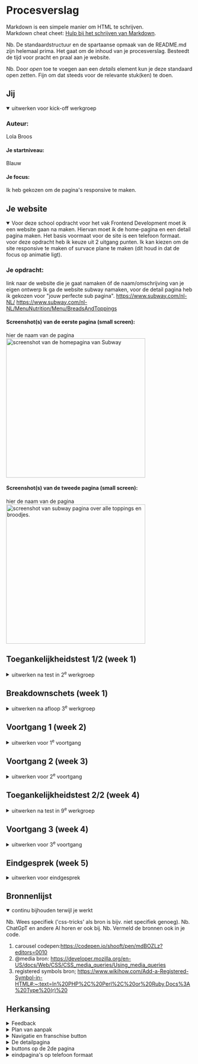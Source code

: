 # Procesverslag
Markdown is een simpele manier om HTML te schrijven.  
Markdown cheat cheet: [Hulp bij het schrijven van Markdown](https://github.com/adam-p/markdown-here/wiki/Markdown-Cheatsheet).

Nb. De standaardstructuur en de spartaanse opmaak van de README.md zijn helemaal prima. Het gaat om de inhoud van je procesverslag. Besteedt de tijd voor pracht en praal aan je website.

Nb. Door *open* toe te voegen aan een *details* element kun je deze standaard open zetten. Fijn om dat steeds voor de relevante stuk(ken) te doen.



<!-- in read me toevoegen wat je wou toevoegen maar geen tijd voor had -->

## Jij

<details open>
  <summary>uitwerken voor kick-off werkgroep</summary>

  ### Auteur:
  Lola Broos

  #### Je startniveau:
  Blauw

  #### Je focus:
  Ik heb gekozen om de pagina's responsive te maken.
 
</details>





## Je website

<details open>
  <summary>
  Voor deze school opdracht voor het vak Frontend Development moet ik een website gaan na maken. Hiervan moet ik de home-pagina en een detail pagina maken. Het basis voormaat voor de site is een telefoon formaat. voor deze opdracht heb ik keuze uit 2 uitgang punten. Ik kan kiezen om de site responsive te maken of survace plane te maken (dit houd in dat de focus op animatie ligt). 
  </summary>

  ### Je opdracht:
  link naar de website die je gaat namaken óf de naam/omschrijving van je eigen ontwerp
  Ik ga de website subway namaken, voor de detail pagina heb ik gekozen voor "jouw perfecte sub pagina". 
  https://www.subway.com/nl-NL/
  https://www.subway.com/nl-NL/MenuNutrition/Menu/BreadsAndToppings

  

  #### Screenshot(s) van de eerste pagina (small screen): 
  hier de naam van de pagina  
  <img src="readme-img/screenshot-page1.png" width="375px" alt="screenshot van de homepagina van Subway">

  #### Screenshot(s) van de tweede pagina (small screen):
  hier de naam van de pagina  
  <img src="readme-img/screenshot-page2.png" width="375px" alt="screenshot van subway pagina over alle toppings en broodjes.">
 
</details>



## Toegankelijkheidstest 1/2 (week 1)

<details>
  <summary>uitwerken na test in 2<sup>e</sup> werkgroep</summary>

  ### Bevindingen
  Lijst met je bevindingen die in de test naar voren kwamen:
  - sommige delen tekst hebben geen focus
  - foto's met tekst inhoud hebben en lege alt en worden dus genegeerd
  - text wordt overgeslagen

</details>



## Breakdownschets (week 1)

<details>
  <summary>uitwerken na afloop 3<sup>e</sup> werkgroep</summary>

  ### de hele pagina: 
  <img src="readme-img/breakdownpage1.png" width="375px" alt="breakdown van de hele pagina">
  <img src="readme-img/breakdownpage2.png" width="375px" alt="breakdown van de hele pagina">

  ### dynamisch deel (bijv menu): 
  <img src="readme-img/dynamisch-deel1A.png" width="375px" alt="breakdown van een dynamisch deel">
  <img src="readme-img/dynamisch-deel1B.png" width="375px" alt="breakdown van een dynamisch deel"> 

  ### wellicht nog een dynamisch deel (bijv filter): 
  <img src="readme-img/dynamisch-deel2A.png" width="375px" alt="breakdown van nog een dynamisch deel">
  <img src="readme-img/dynamisch-deel2B.png" width="375px" alt="breakdown van nog een dynamisch deel">
</details>





## Voortgang 1 (week 2)

<details>
  <summary>uitwerken voor 1<sup>e</sup> voortgang</summary> 

  ### Stand van zaken
 ik heb mijn html voor mijn twee pagina's gemaatk
    <img src="readme-img/eigen-site-homew1.png" width="375px" alt="home pagina">
    <img src="readme-img/eigen-site-detailw1.png" width="375px" alt="detail pagina">

  ### Agenda voor meeting
  ik heb nog geen specefieke vragen omdat ik alleen nog maar de html heb

  ### Verslag van meeting
 Ik had alleen nog de html code, maar ik werd geholpen om mijn html correct te maken met articles en divs

</details>





## Voortgang 2 (week 3)

<details>
  <summary>uitwerken voor 2<sup>e</sup> voortgang</summary>

  ### Stand van zaken
 Ik ben begonnen met mijn css ik had wel last met de navigatie balk en hoe ik doe beter responsive kon maken. 
  <img src="readme-img/voortgang2.png" width="375px" alt="navbar">

  ### Agenda voor meeting
  vragen over mijn navigatie bar en hoe ik de beter responive kan maken 


  ### Verslag van meeting
 - nog een keer de oefening maken en daar de oplossing vinden

</details>





## Toegankelijkheidstest 2/2 (week 4)

<details>
  <summary>uitwerken na test in 9<sup>e</sup> werkgroep</summary>

  ### Bevindingen
  - list toevoegen
  - bij de footer staat de tekst erg dichtbij elkaar

</details>





## Voortgang 3 (week 4)

<details>
  <summary>uitwerken voor 3<sup>e</sup> voortgang</summary>

  ### Stand van zaken
mijn nav bar werkt nog steeds niet en het lukt niet om mijn footer goed responsive te maken


  ### Agenda voor meeting
  vragen om hoe ik mijn nav bar en footer kan verbeteren


  ### Verslag van meeting
 @media gebruiken voor de footer
 javascript voor de navigatie gebruiken zodat het een hamburger menu wordt
  <img src="readme-img/code@media.png" width="375px" alt="code over @media">

</details>





## Eindgesprek (week 5)

<details>
  <summary>uitwerken voor eindgesprek</summary>

  ### Je uitkomst - karakteristiek screenshots:
  <img src="readme-img/eindpagina1.png" width="375px" alt="uitomst opdracht 1 home pagina">
  <img src="readme-img/eindpagina2.png" width="375px" alt="uitomst opdracht 1 detail pagina">

  ### Dit ging goed/Heb ik geleerd: 
  Korte omschrijving met plaatjes
  het ging uiteindelijk goed op flexbox te gebruiken en nu weet ik ook veel meer over flexbox en hoe ik dat beter kan gebruiken

  <img src="readme-img/detail-groot.png" width="375px" alt="eigen website pagina groot formaat">
  <img src="readme-img/detail-klein.png" width="375px" alt="eigen website pagina klein formaat">

  ### Dit was lastig/Is niet gelukt:
  Korte omschrijving met plaatjes
  wat mij niet is gelukt maar wel had willen toevoegen als ik meer tijd had was dat op de home pagina dat het franschishe hetzelfde was zoals bij de echte subway site, ik denk zelf dat ik de afbeelding had kunnen tonen door @media en dan min/max width te kunnen gebruiken. 

  wat ik erg lastig vond was de carousel, ik had veel tutorials gevolgd en er kwam maar geen goede carousel uit die goed werkte en responsive was. uiteindelijk zag ik op teams een codepen van een carousel en heb ik die overgenomen, ik vind het nog steeds lastig maar ik snap de code wel. 

  <img src="readme-img/franchise-groot.png" width="375px" alt="franschise op pagina groot">
  <img src="readme-img/franschise-klein.png" width="375px" alt="franchise op pagina klein">
  <img src="readme-img/carousel.png" width="375px" alt="Carousel op mijn eigen website">
</details>





## Bronnenlijst

<details open>
  <summary>continu bijhouden terwijl je werkt</summary>

  Nb. Wees specifiek ('css-tricks' als bron is bijv. niet specifiek genoeg). 
  Nb. ChatGpT en andere AI horen er ook bij.
  Nb. Vermeld de bronnen ook in je code.

  1. carousel codepen:https://codepen.io/shooft/pen/mdBOZLz?editors=0010
  2. @media bron: https://developer.mozilla.org/en-US/docs/Web/CSS/CSS_media_queries/Using_media_queries
  3. registered symbols bron; https://www.wikihow.com/Add-a-Registered-Symbol-in-HTML#:~:text=In%20PHP%2C%20Perl%2C%20or%20Ruby,Docs%3A%20Type%20(r)%20

</details>

## Herkansing
<details>
  <summary>Feedback </summary>
  - navigatie beter responsive maken
  - tweede pagina visiueel verbeteren
  - read me beter uitwerken voor de herkansing
</details>

<details>
  <summary> Plan van aanpak </summary>
  - Ik wil voor de navigatie de media min-width groter maken zodat het hamburger menu eerder komt. Ook wil ik de button in het hamburger menu doormidel van flexbox naar links zetten.
  - op de homepagina wil ik de franschise button weer goed zetten.
  - voor de detail pagina wil ik het mooier maken door alles vooral in hetmidden te zetten. ook wil ik de buttons minder groot maken.  
</details>

<details>
  <summary> Navigatie en franschise button</summary>
  -  ik heb bij de navigaite de min-width veranderd zodat er eerder naar het hamburger menu wordt gesprongen. Ik heb ook de sluit button op dezelfde plek gezet zodat het sluiten van het menu makkelijk ging.

  <img src="readme-img/nieuwe-nav-width 2.png" width="375px" alt="Nieuwe nav width">

  <img src="readme-img/nieuwe-nav.png" width="375px" alt="Nieuwe nav">

  <img src="readme-img/nieuwe-nav-uitgeklapt.png" width="375px" alt="Nieuwe nav uitgeklapt">
  <img src="readme-img/franschise-button-code.png" width="375px" alt="code van franschise button">
</details>

<details>
<summary>De detailpagina</summary>
- voor de detail pagina wil ik de articles een achtergrond kleur geven en in vlakken zetten zodat het duidelijker is wat bij elkaar hoort. Ook wordt het hierdoor een mooiere pagina. 

  <img src="readme-img/1ste-poging-lay-out-detailscherm1.png" width="375px" alt="eerste deel van eerste poging opmaak van het detailscherm">
  <img src="readme-img/1ste-poging-lay-out-detailscherm2.png" width="375px" alt="tweede deel van eerste poging opmaak detailscherm">
  <img src="readme-img/1ste-poging-lay-out-detailscherm-code.png" width="375px" alt="code van eerste poging">
  
  Bij mijn eerste poging had ik padding gebruikt om de achtergrond kleur groter te maken en het een vlak te maken. Bij de eerste 2 articles ziet het er goed uit, alleen bij de laatste 2 is er meer padding nodig om de ruimte gelijk te maken. Doordat er meer padding bij de laatste 2 articles is stond de tekst hier niet mooi meer. ik had eerst veel gepuzzeld om alle tekst met margin naar links te brengen maar na veel code zag het er nog steeds niet goed uit en wou ik het op een andere manier proberen. 

  <img src="readme-img/2ste-poging-lay-out-detailscherm1.png" width="375px" alt="eerste deel van tweede poging opmaak detailscherm">
  <img src="readme-img/2ste-poging-lay-out-detailscherm2.png" width="375px" alt="tweede deel van tweede poging opmaak detailscherm">
  <img src="readme-img/2ste-poging-lay-out-detailscherm-code.png" width="375px" alt="code van tweede poging detailpagina">

  Voor de nieuwe poging had ik het idee om de widht om 50% te zetten. op het laptop groote werkte dit heel goed alleen werkte het niet met de responsiveness.

  ik had toen aan chatgpt gevraagd hoe ik het responsive kon houden hier gaf hij meerdere dingen. ik heb toen 2 regels gepakt. 
  "flex: 1 1 calc(33.333% - 20px); /* Past zich aan om drie artikelen per rij te hebben */
    box-sizing: border-box;"
  ik heb de flex calc aangepast van 33.333% naar 50% zodat het 2 artikelen zijn in plaats van 3. Ook heb ik voor de eerste article de calc 100% gemaakt zodat die in zijn eentje boven aan blijft. 
  <img src="readme-img/3de-poging-layout-detailscherm1.png" width="375px" alt="eerste foto van derde poging detailpagina">
  <img src="readme-img/3de-poging-layout-detailscherm2.png" width="375px" alt="tweede foto van de derde poging detail pagina">
  <img src="readme-img/3de-poging-gridcode.png" width="375px" alt="code van de derde poging grid">
  
  ik vond dat het te lang duurde voordat het scherm van 2 naar 1 article ging dus heb ik ook een @media toegevoegd

  <img src="readme-img/3de-poging-@mediacode.png" width="375px" alt="code van de derde poging @media">

  chatgpt link: https://chatgpt.com/share/672a2cbe-69bc-800c-8a92-7636fbe61e16
</details>

<details>
  <summary> buttons op de 2de pagina </summary>
  om de buttons dezelfde lengte te maken heb ik flex:1; toegevoegd. Om het meer gesponsive te maken heb ik @media toegevoegd zodat het op een mooie groote de eerst volgende button naar beneden springt.

  <img src="readme-img/buttons-eerst.png" width="375px" alt="buttons eerst detailpagian">
  <img src="readme-img/buttons-na-flex-1.png" width="375px" alt="buttons na toevoegen flex 1">
  <img src="readme-img/code-flex1.png" width="375px" alt="code van de buttons met flex 1">

voor de @media had ik nog een twijfel of ik de max-width op 60em of 75em moest zetten. als ik het op 60 em zet zijn de buttons langer naast elkaar. alleen gaat de tekst in button dan op een bepaald moment onder elkaar staan. 

als ik de max width op 75em zet gebeurt dat niet alleen zijn de buttons dan erg lang

<img src="readme-img/buttons-met-60em@media.png" width="375px" alt="buttons met 60em max-width">
<img src="readme-img/buttons-met-75em@media.png" width="375px" alt="buttons met 75em max-width">

ik vond het beter om verder te gaan met 75em max-width. 

om de buttons minder lang te maken had ik margin left en right toegevoegd, alleen kon ik dat maar tot en met 9em doen want bij 10em ging de tekst weer onder elkaar staan. 
ik heb gebropeerd om om width en max-width toe te voegen maar toen kwam de tekst weer onder elkaar

<img src="readme-img/buttons-max-widht.png" width="375px" alt="buttons met een max-width van 7em">
<img src="readme-img/code-buttons-max-width.png" width="375px" alt="code van de buttons met max-width">

Ik wou toen kiezen om margin toe te voegen maar toen ik nog een keer keek zag ik dat de tekst nog steeds onder elkaar

<img src="readme-img/buttons-9em-tel.png" width="375px" alt="buttons met een margin van 9em aan de linker en rechter zijde">
<img src="readme-img/code-margin9em-left-right.png" width="375px" alt="code van margin aan links en rechts van de buttons">

-door dit heb ik er voor gekozen om ook de margin weg te halen nu zijn de buttons wel wat langer maar ik weet niet hoe ik dat moet verberteren. 
</details>

<details> 
  <summary> eindpagina's op telefoon formaat</summary>
    - homepagina
    <img src="" width="375px" alt="">

  </details>

